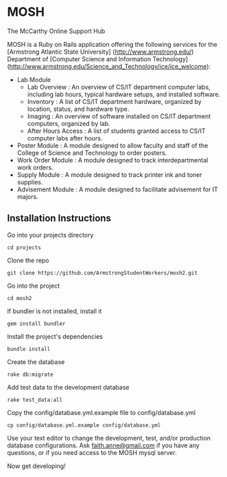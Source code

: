 # MOSH

The McCarthy Online Support Hub

MOSH is a Ruby on Rails application offering the following services for the [Armstrong Atlantic State University] (http://www.armstrong.edu/) Department of [Computer Science and Information Technology] (http://www.armstrong.edu/Science_and_Technology/ice/ice_welcome):

  + Lab Module
    - Lab Overview
    : An overview of CS/IT department computer labs, including lab hours, typical hardware setups, and installed software.
    - Inventory
    : A list of CS/IT department hardware, organized by location, status, and hardware type.
    - Imaging
    : An overview of software installed on CS/IT department computers, organized by lab.
    - After Hours Access
    : A list of students granted access to CS/IT computer labs after hours.
  + Poster Module
  : A module designed to allow faculty and staff of the College of Science and Technology to order posters.
  + Work Order Module
  : A module designed to track interdepartmental work orders.
  + Supply Module
  : A module designed to track printer ink and toner supplies.
  + Advisement Module
  : A module designed to facilitate advisement for IT majors.

## Installation Instructions

Go into your projects directory

    cd projects

Clone the repo

    git clone https://github.com/ArmstrongStudentWorkers/mosh2.git

Go into the project

    cd mosh2

If bundler is not installed, install it

    gem install bundler

Install the project's dependencies

    bundle install

Create the database

    rake db:migrate

Add test data to the development database

    rake test_data:all

Copy the config/database.yml.example file to config/database.yml

    cp config/database.yml.example config/database.yml

Use your text editor to change the development, test, and/or production database configurations. Ask [faith.anne@gmail.com](http://github.com/faithanne) if you have any questions, or if you need access to the MOSH mysql server.

Now get developing!
